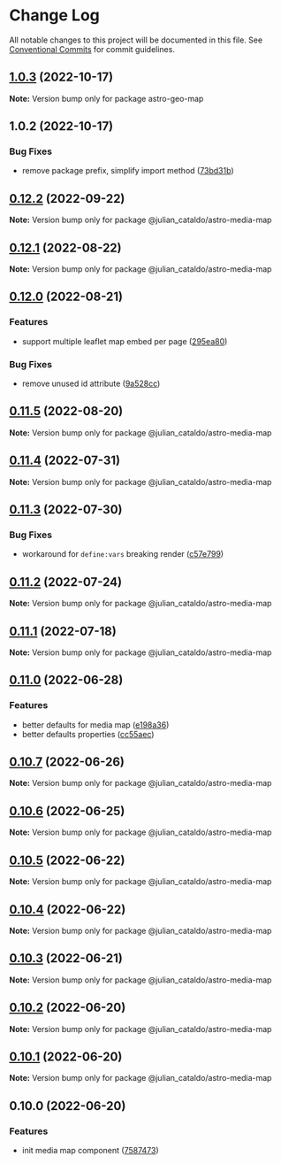 # Change Log

All notable changes to this project will be documented in this file.
See [Conventional Commits](https://conventionalcommits.org) for commit guidelines.

## [1.0.3](https://github.com/JulianCataldo/web-garden/compare/astro-geo-map@1.0.2...astro-geo-map@1.0.3) (2022-10-17)

**Note:** Version bump only for package astro-geo-map





## 1.0.2 (2022-10-17)


### Bug Fixes

* remove package prefix, simplify import method ([73bd31b](https://github.com/JulianCataldo/web-garden/commit/73bd31bf1f501624036a74a3f19c5bf83cc9c0a4))



## [0.12.2](https://github.com/JulianCataldo/web-garden/compare/@julian_cataldo/astro-media-map@0.12.1...@julian_cataldo/astro-media-map@0.12.2) (2022-09-22)

**Note:** Version bump only for package @julian_cataldo/astro-media-map





## [0.12.1](https://github.com/JulianCataldo/web-garden/compare/@julian_cataldo/astro-media-map@0.12.0...@julian_cataldo/astro-media-map@0.12.1) (2022-08-22)

**Note:** Version bump only for package @julian_cataldo/astro-media-map





## [0.12.0](https://github.com/JulianCataldo/web-garden/compare/@julian_cataldo/astro-media-map@0.11.5...@julian_cataldo/astro-media-map@0.12.0) (2022-08-21)


### Features

* support multiple leaflet map embed per page ([295ea80](https://github.com/JulianCataldo/web-garden/commit/295ea80812f39c801580d209957b37be84b568bd))


### Bug Fixes

* remove unused id attribute ([9a528cc](https://github.com/JulianCataldo/web-garden/commit/9a528cc38e856efe72a21fac0608e4430e6efcc0))



## [0.11.5](https://github.com/JulianCataldo/web-garden/compare/@julian_cataldo/astro-media-map@0.11.4...@julian_cataldo/astro-media-map@0.11.5) (2022-08-20)

**Note:** Version bump only for package @julian_cataldo/astro-media-map





## [0.11.4](https://github.com/JulianCataldo/web-garden/compare/@julian_cataldo/astro-media-map@0.11.3...@julian_cataldo/astro-media-map@0.11.4) (2022-07-31)

**Note:** Version bump only for package @julian_cataldo/astro-media-map





## [0.11.3](https://github.com/JulianCataldo/web-garden/compare/@julian_cataldo/astro-media-map@0.11.2...@julian_cataldo/astro-media-map@0.11.3) (2022-07-30)


### Bug Fixes

* workaround for `define:vars` breaking render ([c57e799](https://github.com/JulianCataldo/web-garden/commit/c57e7995cbcb990855e8c724190f0700120b6af1))



## [0.11.2](https://github.com/JulianCataldo/web-garden/compare/@julian_cataldo/astro-media-map@0.11.1...@julian_cataldo/astro-media-map@0.11.2) (2022-07-24)

**Note:** Version bump only for package @julian_cataldo/astro-media-map





## [0.11.1](https://github.com/JulianCataldo/web-garden/compare/@julian_cataldo/astro-media-map@0.11.0...@julian_cataldo/astro-media-map@0.11.1) (2022-07-18)

**Note:** Version bump only for package @julian_cataldo/astro-media-map

## [0.11.0](https://github.com/JulianCataldo/web-garden/compare/@julian_cataldo/astro-media-map@0.10.7...@julian_cataldo/astro-media-map@0.11.0) (2022-06-28)

### Features

- better defaults for media map ([e198a36](https://github.com/JulianCataldo/web-garden/commit/e198a364989e5d8571d1357b3331d4ae2ce9dee6))
- better defaults properties ([cc55aec](https://github.com/JulianCataldo/web-garden/commit/cc55aecd0ea8051ab268c391cb5a28372d7ca896))

## [0.10.7](https://github.com/JulianCataldo/web-garden/compare/@julian_cataldo/astro-media-map@0.10.6...@julian_cataldo/astro-media-map@0.10.7) (2022-06-26)

**Note:** Version bump only for package @julian_cataldo/astro-media-map

## [0.10.6](https://github.com/JulianCataldo/web-garden/compare/@julian_cataldo/astro-media-map@0.10.5...@julian_cataldo/astro-media-map@0.10.6) (2022-06-25)

**Note:** Version bump only for package @julian_cataldo/astro-media-map

## [0.10.5](https://github.com/JulianCataldo/web-garden/compare/@julian_cataldo/astro-media-map@0.10.4...@julian_cataldo/astro-media-map@0.10.5) (2022-06-22)

**Note:** Version bump only for package @julian_cataldo/astro-media-map

## [0.10.4](https://github.com/JulianCataldo/web-garden/compare/@julian_cataldo/astro-media-map@0.10.3...@julian_cataldo/astro-media-map@0.10.4) (2022-06-22)

**Note:** Version bump only for package @julian_cataldo/astro-media-map

## [0.10.3](https://github.com/JulianCataldo/web-garden/compare/@julian_cataldo/astro-media-map@0.10.2...@julian_cataldo/astro-media-map@0.10.3) (2022-06-21)

**Note:** Version bump only for package @julian_cataldo/astro-media-map

## [0.10.2](https://github.com/JulianCataldo/web-garden/compare/@julian_cataldo/astro-media-map@0.10.1...@julian_cataldo/astro-media-map@0.10.2) (2022-06-20)

**Note:** Version bump only for package @julian_cataldo/astro-media-map

## [0.10.1](https://github.com/JulianCataldo/web-garden/compare/@julian_cataldo/astro-media-map@0.10.0...@julian_cataldo/astro-media-map@0.10.1) (2022-06-20)

**Note:** Version bump only for package @julian_cataldo/astro-media-map

## 0.10.0 (2022-06-20)

### Features

- init media map component ([7587473](https://github.com/JulianCataldo/web-garden/commit/75874736b81656ca602db81fe86c7f8efaffca96))
